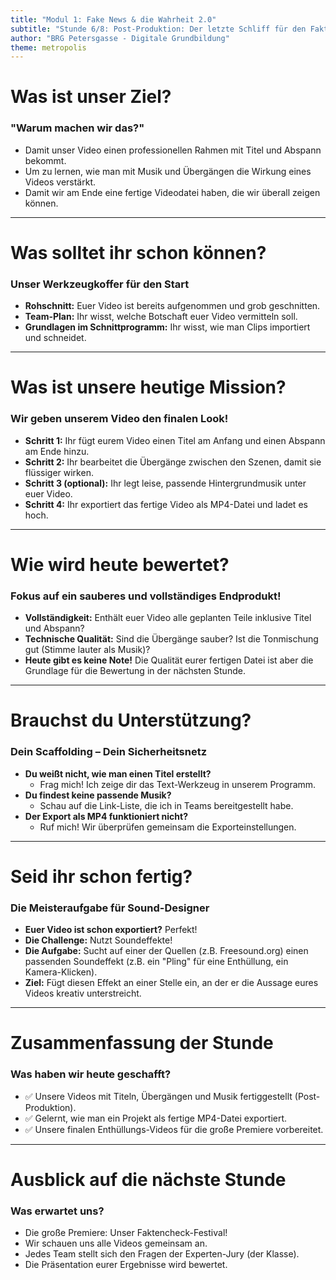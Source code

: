 ```yaml
---
title: "Modul 1: Fake News & die Wahrheit 2.0"
subtitle: "Stunde 6/8: Post-Produktion: Der letzte Schliff für den Faktencheck"
author: "BRG Petersgasse - Digitale Grundbildung"
theme: metropolis
---
```


# Was ist unser Ziel?

### "Warum machen wir das?"

-   Damit unser Video einen professionellen Rahmen mit Titel und Abspann bekommt.
-   Um zu lernen, wie man mit Musik und Übergängen die Wirkung eines Videos verstärkt.
-   Damit wir am Ende eine fertige Videodatei haben, die wir überall zeigen können.

---

# Was solltet ihr schon können?

### Unser Werkzeugkoffer für den Start

-   **Rohschnitt:** Euer Video ist bereits aufgenommen und grob geschnitten.
-   **Team-Plan:** Ihr wisst, welche Botschaft euer Video vermitteln soll.
-   **Grundlagen im Schnittprogramm:** Ihr wisst, wie man Clips importiert und schneidet.

---

# Was ist unsere heutige Mission?

### Wir geben unserem Video den finalen Look!

-   **Schritt 1:** Ihr fügt eurem Video einen Titel am Anfang und einen Abspann am Ende hinzu.
-   **Schritt 2:** Ihr bearbeitet die Übergänge zwischen den Szenen, damit sie flüssiger wirken.
-   **Schritt 3 (optional):** Ihr legt leise, passende Hintergrundmusik unter euer Video.
-   **Schritt 4:** Ihr exportiert das fertige Video als MP4-Datei und ladet es hoch.

---

# Wie wird heute bewertet?

### Fokus auf ein sauberes und vollständiges Endprodukt!

-   **Vollständigkeit:** Enthält euer Video alle geplanten Teile inklusive Titel und Abspann?
-   **Technische Qualität:** Sind die Übergänge sauber? Ist die Tonmischung gut (Stimme lauter als Musik)?
-   **Heute gibt es keine Note!** Die Qualität eurer fertigen Datei ist aber die Grundlage für die Bewertung in der nächsten Stunde.

---

# Brauchst du Unterstützung?

### Dein Scaffolding – Dein Sicherheitsnetz

-   **Du weißt nicht, wie man einen Titel erstellt?**
    -   Frag mich! Ich zeige dir das Text-Werkzeug in unserem Programm.
-   **Du findest keine passende Musik?**
    -   Schau auf die Link-Liste, die ich in Teams bereitgestellt habe.
-   **Der Export als MP4 funktioniert nicht?**
    -   Ruf mich! Wir überprüfen gemeinsam die Exporteinstellungen.

---

# Seid ihr schon fertig?

### Die Meisteraufgabe für Sound-Designer

-   **Euer Video ist schon exportiert?** Perfekt!
-   **Die Challenge:** Nutzt Soundeffekte!
-   **Die Aufgabe:** Sucht auf einer der Quellen (z.B. Freesound.org) einen passenden Soundeffekt (z.B. ein "Pling" für eine Enthüllung, ein Kamera-Klicken).
-   **Ziel:** Fügt diesen Effekt an einer Stelle ein, an der er die Aussage eures Videos kreativ unterstreicht.

---

# Zusammenfassung der Stunde

### Was haben wir heute geschafft?

-   ✅ Unsere Videos mit Titeln, Übergängen und Musik fertiggestellt (Post-Produktion).
-   ✅ Gelernt, wie man ein Projekt als fertige MP4-Datei exportiert.
-   ✅ Unsere finalen Enthüllungs-Videos für die große Premiere vorbereitet.

---

# Ausblick auf die nächste Stunde

### Was erwartet uns?

-   Die große Premiere: Unser Faktencheck-Festival!
-   Wir schauen uns alle Videos gemeinsam an.
-   Jedes Team stellt sich den Fragen der Experten-Jury (der Klasse).
-   Die Präsentation eurer Ergebnisse wird bewertet.

